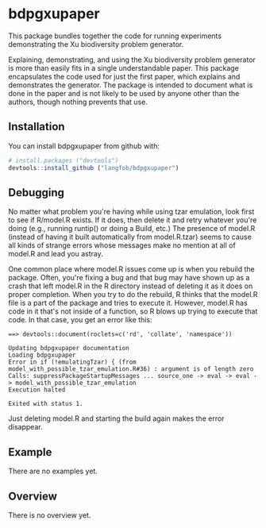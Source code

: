 <!-- README.md is generated from README.Rmd. Please edit that file -->
bdpgxupaper
===========

This package bundles together the code for running experiments demonstrating the Xu biodiversity problem generator.

Explaining, demonstrating, and using the Xu biodiversity problem generator is more than easily fits in a single understandable paper. This package encapsulates the code used for just the first paper, which explains and demonstrates the generator. The package is intended to document what is done in the paper and is not likely to be used by anyone other than the authors, though nothing prevents that use.

Installation
------------

You can install bdpgxupaper from github with:

``` r
# install.packages ("devtools")  
devtools::install_github ("langfob/bdpgxupaper")
```

Debugging
---------

No matter what problem you're having while using tzar emulation, look first to see if R/model.R exists. If it does, then delete it and retry whatever you're doing (e.g., running runtip() or doing a Build, etc.) The presence of model.R (instead of having it built automatically from model.R.tzar) seems to cause all kinds of strange errors whose messages make no mention at all of model.R and lead you astray.

One common place where model.R issues come up is when you rebuild the package. Often, you're fixing a bug and that bug may have shown up as a crash that left model.R in the R directory instead of deleting it as it does on proper completion. When you try to do the rebuild, R thinks that the model.R file is a part of the package and tries to execute it. However, model.R has code in it that's not inside of a function, so R blows up trying to execute that code. In that case, you get an error like this:

    ==> devtools::document(roclets=c('rd', 'collate', 'namespace'))

    Updating bdpgxupaper documentation
    Loading bdpgxupaper
    Error in if (!emulatingTzar) { (from model_with_possible_tzar_emulation.R#36) : argument is of length zero
    Calls: suppressPackageStartupMessages ... source_one -> eval -> eval -> model_with_possible_tzar_emulation
    Execution halted

    Exited with status 1.

Just deleting model.R and starting the build again makes the error disappear.

Example
-------

There are no examples yet.

Overview
--------

There is no overview yet.
